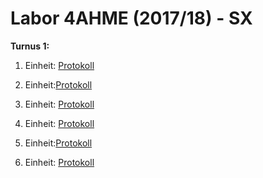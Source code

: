 # Labor 4AHME (2017/18) - SX

__Turnus 1:__
1. Einheit: [Protokoll](sacrom14/LaborprotokollUE1.md)

2. Einheit:[Protokoll](https://github.com/HTLMechatronics/m14-la1-sx/blob/sacrom14/sacrom14/LaborprotokollUE2.md)

3. Einheit: [Protokoll](sacrom14/LaborprotokollUE3.md)

4. Einheit: [Protokoll](sacrom14/LaborprotokollUE4.md)

5. Einheit:[Protokoll](sacrom14/LaborprotokollUE5.md)

6. Einheit: [Protokoll]()
